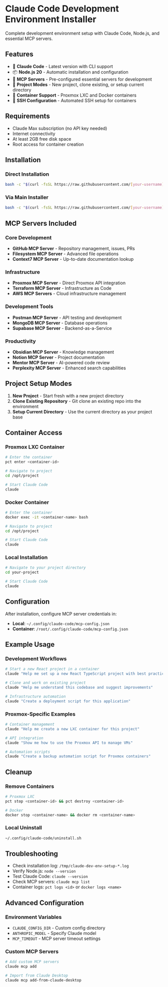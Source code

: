 # Claude Code Development Environment Installer

Complete development environment setup with Claude Code, Node.js, and essential MCP servers.

## Features

- 🤖 **Claude Code** - Latest version with CLI support
- 📦 **Node.js 20** - Automatic installation and configuration
- 🔌 **MCP Servers** - Pre-configured essential servers for development
- 🎯 **Project Modes** - New project, clone existing, or setup current directory
- 🐳 **Container Support** - Proxmox LXC and Docker containers
- 🔧 **SSH Configuration** - Automated SSH setup for containers

## Requirements

- Claude Max subscription (no API key needed)
- Internet connectivity
- At least 2GB free disk space
- Root access for container creation

## Installation

### Direct Installation
```bash
bash -c "$(curl -fsSL https://raw.githubusercontent.com/[your-username]/proxmox-helper-scripts/main/installers/claude-code/install.sh)"
```

### Via Main Installer
```bash
bash -c "$(curl -fsSL https://raw.githubusercontent.com/[your-username]/proxmox-helper-scripts/main/install.sh)"
```

## MCP Servers Included

### Core Development
- **GitHub MCP Server** - Repository management, issues, PRs
- **Filesystem MCP Server** - Advanced file operations  
- **Context7 MCP Server** - Up-to-date documentation lookup

### Infrastructure
- **Proxmox MCP Server** - Direct Proxmox API integration
- **Terraform MCP Server** - Infrastructure as Code
- **AWS MCP Servers** - Cloud infrastructure management

### Development Tools
- **Postman MCP Server** - API testing and development
- **MongoDB MCP Server** - Database operations
- **Supabase MCP Server** - Backend-as-a-Service

### Productivity
- **Obsidian MCP Server** - Knowledge management
- **Notion MCP Server** - Project documentation
- **Mentor MCP Server** - AI-powered code review
- **Perplexity MCP Server** - Enhanced search capabilities

## Project Setup Modes

1. **New Project** - Start fresh with a new project directory
2. **Clone Existing Repository** - Git clone an existing repo into the environment
3. **Setup Current Directory** - Use the current directory as your project base

## Container Access

### Proxmox LXC Container
```bash
# Enter the container
pct enter <container-id>

# Navigate to project
cd /opt/project

# Start Claude Code
claude
```

### Docker Container
```bash
# Enter the container
docker exec -it <container-name> bash

# Navigate to project  
cd /opt/project

# Start Claude Code
claude
```

### Local Installation
```bash
# Navigate to your project directory
cd your-project

# Start Claude Code
claude
```

## Configuration

After installation, configure MCP server credentials in:
- **Local**: `~/.config/claude-code/mcp-config.json`
- **Container**: `/root/.config/claude-code/mcp-config.json`

## Example Usage

### Development Workflows
```bash
# Start a new React project in a container
claude "Help me set up a new React TypeScript project with best practices"

# Clone and work on existing project
claude "Help me understand this codebase and suggest improvements"

# Infrastructure automation
claude "Create a deployment script for this application"
```

### Proxmox-Specific Examples
```bash
# Container management
claude "Help me create a new LXC container for this project"

# API integration
claude "Show me how to use the Proxmox API to manage VMs"

# Automation scripts
claude "Create a backup automation script for Proxmox containers"
```

## Cleanup

### Remove Containers
```bash
# Proxmox LXC
pct stop <container-id> && pct destroy <container-id>

# Docker
docker stop <container-name> && docker rm <container-name>
```

### Local Uninstall
```bash
~/.config/claude-code/uninstall.sh
```

## Troubleshooting

- Check installation log: `/tmp/claude-dev-env-setup-*.log`
- Verify Node.js: `node --version`
- Test Claude Code: `claude --version`
- Check MCP servers: `claude mcp list`
- Container logs: `pct logs <id>` or `docker logs <name>`

## Advanced Configuration

### Environment Variables
- `CLAUDE_CONFIG_DIR` - Custom config directory
- `ANTHROPIC_MODEL` - Specify Claude model
- `MCP_TIMEOUT` - MCP server timeout settings

### Custom MCP Servers
```bash
# Add custom MCP servers
claude mcp add

# Import from Claude Desktop
claude mcp add-from-claude-desktop
```